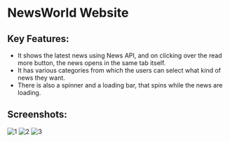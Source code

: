 # NewsWorld Website
## Key Features:
* It shows the latest news using News API, and on clicking over the read more button, the news opens in the same tab itself.
* It has various categories from which the users can select what kind of news they want.
* There is also a spinner and a loading bar, that spins while the news are loading.
## Screenshots:
![1](https://user-images.githubusercontent.com/109792398/193567745-925d6490-c824-4a12-82eb-43c5af93a85e.png)
![2](https://user-images.githubusercontent.com/109792398/193567758-14593015-3fe1-4034-bf48-10e6f654bd56.png)
![3](https://user-images.githubusercontent.com/109792398/193567764-c06c0b26-b22c-4124-9b80-b77a4c9846a1.png)
